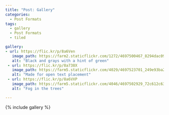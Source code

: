 ```yaml
---
title: "Post: Gallery"
categories:
  - Post Formats
tags:
  - gallery
  - Post Formats
  - tiled

gallery:
- url: https://flic.kr/p/8a6Ven
   image_path: https://farm2.staticflickr.com/1272/4697500467_8294dac099_q.jpg
   alt: "Black and grays with a hint of green"
 - url: https://flic.kr/p/8a738X
   image_path: https://farm5.staticflickr.com/4029/4697523701_249e93ba23_q.jpg
   alt: "Made for open text placement"
 - url: https://flic.kr/p/8a6VXP
   image_path: https://farm5.staticflickr.com/4046/4697502929_72c612c636_q.jpg
   alt: "Fog in the trees"

---
```


{% include gallery  %}
